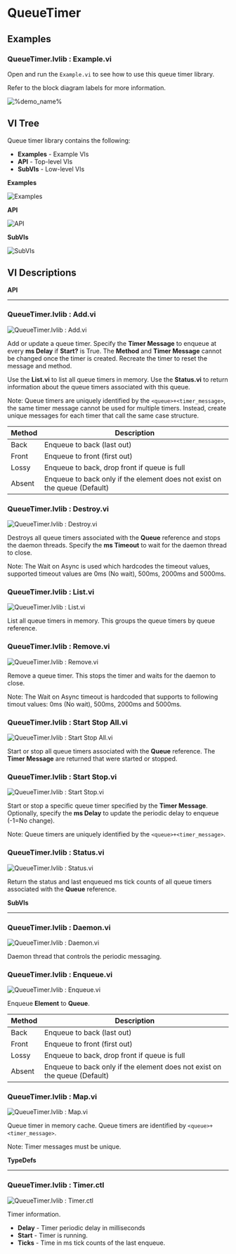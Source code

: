 # QueueTimer


## Examples

### QueueTimer.lvlib : Example.vi

Open and run the `Example.vi` to see how to use this queue timer library.

Refer to the block diagram labels for more information.

![%demo_name%](queuetimer/Example_QueueTimer.lvlib_Example.vi.png)



## VI Tree

Queue timer library contains the following:
- <b>Examples</b> - Example VIs
- <b>API</b> - Top-level VIs
- <b>SubVIs</b> - Low-level VIs

**Examples**

![Examples](queuetimer/Palette_Examples.png)

**API**

![API](queuetimer/Palette_API.png)

**SubVIs**

![SubVIs](queuetimer/Palette_SubVIs.png)



## VI Descriptions

**API**

---

### QueueTimer.lvlib : Add.vi

![QueueTimer.lvlib : Add.vi](queuetimer/QueueTimer.lvlib_Add.vi.png)

Add or update a queue timer. Specify the **Timer Message** to enqueue at every **ms Delay** if **Start?** is True. The **Method** and **Timer Message** cannot be changed once the timer is created. Recreate the timer to reset the message and method.

Use the **List.vi** to list all queue timers in memory. Use the **Status.vi** to return information about the queue timers associated with this queue.

Note: Queue timers are uniquely identified by the `<queue>+<timer_message>`, the same timer message cannot be used for multiple timers. Instead, create unique messages for each timer that call the same case structure.

| Method | Description |
| --- | --- |
| Back | Enqueue to back (last out) |
| Front | Enqueue to front (first out) |
| Lossy | Enqueue to back, drop front if queue is full |
| Absent | Enqueue to back only if the element does not exist on the queue (Default) |

### QueueTimer.lvlib : Destroy.vi

![QueueTimer.lvlib : Destroy.vi](queuetimer/QueueTimer.lvlib_Destroy.vi.png)

Destroys all queue timers associated with the **Queue** reference and stops the daemon threads. Specify the **ms Timeout** to wait for the daemon thread to close.

Note: The Wait on Async is used which hardcodes the timeout values, supported timeout values are 0ms (No wait), 500ms, 2000ms and 5000ms.

### QueueTimer.lvlib : List.vi

![QueueTimer.lvlib : List.vi](queuetimer/QueueTimer.lvlib_List.vi.png)

List all queue timers in memory. This groups the queue timers by queue reference.

### QueueTimer.lvlib : Remove.vi

![QueueTimer.lvlib : Remove.vi](queuetimer/QueueTimer.lvlib_Remove.vi.png)

Remove a queue timer. This stops the timer and waits for the daemon to close.

Note: The Wait on Async timeout is hardcoded that supports to following timout values: 0ms (No wait), 500ms, 2000ms and 5000ms.

### QueueTimer.lvlib : Start Stop All.vi

![QueueTimer.lvlib : Start Stop All.vi](queuetimer/QueueTimer.lvlib_Start_Stop_All.vi.png)

Start or stop all queue timers associated with the **Queue** reference. The **Timer Message** are returned that were started or stopped.

### QueueTimer.lvlib : Start Stop.vi

![QueueTimer.lvlib : Start Stop.vi](queuetimer/QueueTimer.lvlib_Start_Stop.vi.png)

Start or stop a specific queue timer specified by the **Timer Message**. Optionally, specify the **ms Delay** to update the periodic delay to enqueue (-1=No change).

Note: Queue timers are uniquely identified by the `<queue>+<timer_message>`.

### QueueTimer.lvlib : Status.vi

![QueueTimer.lvlib : Status.vi](queuetimer/QueueTimer.lvlib_Status.vi.png)

Return the status and last enqueued ms tick counts of all queue timers associated with the **Queue** reference.

**SubVIs**

---

### QueueTimer.lvlib : Daemon.vi

![QueueTimer.lvlib : Daemon.vi](queuetimer/QueueTimer.lvlib_Daemon.vi.png)

Daemon thread that controls the periodic messaging.

### QueueTimer.lvlib : Enqueue.vi

![QueueTimer.lvlib : Enqueue.vi](queuetimer/QueueTimer.lvlib_Enqueue.vi.png)

Enqueue **Element** to **Queue**.

| Method | Description |
| --- | --- |
| Back | Enqueue to back (last out) |
| Front | Enqueue to front (first out) |
| Lossy | Enqueue to back, drop front if queue is full |
| Absent | Enqueue to back only if the element does not exist on the queue (Default) |

### QueueTimer.lvlib : Map.vi

![QueueTimer.lvlib : Map.vi](queuetimer/QueueTimer.lvlib_Map.vi.png)

Queue timer in memory cache. Queue timers are identified by `<queue>+<timer_message>`.

Note: Timer messages must be unique.

**TypeDefs**

---

### QueueTimer.lvlib : Timer.ctl

![QueueTimer.lvlib : Timer.ctl](queuetimer/QueueTimer.lvlib_Timer.ctl.png)

Timer information.
- **Delay** - Timer periodic delay in milliseconds
- **Start** - Timer is running.
- **Ticks** - Time in ms tick counts of the last enqueue.



